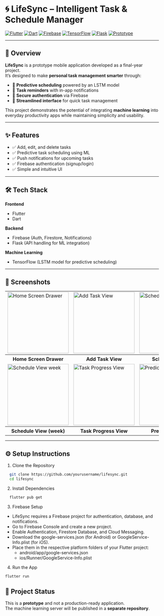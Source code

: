 # 🌀 LifeSync – Intelligent Task & Schedule Manager  

<p>
  <a href="https://flutter.dev/"><img src="https://img.shields.io/badge/Flutter-02569B?style=for-the-badge&logo=flutter&logoColor=white" alt="Flutter"/></a>
  <a href="https://dart.dev/"><img src="https://img.shields.io/badge/Dart-0175C2?style=for-the-badge&logo=dart&logoColor=white" alt="Dart"/></a>
  <a href="https://firebase.google.com/"><img src="https://img.shields.io/badge/Firebase-FFCA28?style=for-the-badge&logo=firebase&logoColor=black" alt="Firebase"/></a>
  <a href="https://www.tensorflow.org/"><img src="https://img.shields.io/badge/TensorFlow-FF6F00?style=for-the-badge&logo=tensorflow&logoColor=white" alt="TensorFlow"/></a>
  <a href="https://flask.palletsprojects.com/"><img src="https://img.shields.io/badge/Flask-000000?style=for-the-badge&logo=flask&logoColor=white" alt="Flask"/></a>
  <a href="#"><img src="https://img.shields.io/badge/Status-Prototype-blue?style=for-the-badge" alt="Prototype"/></a>
</p>

---

## 📖 Overview  
**LifeSync** is a prototype mobile application developed as a final-year project.  
It’s designed to make **personal task management smarter** through:  

- 🔮 **Predictive scheduling** powered by an LSTM model  
- 🔔 **Task reminders** with in-app notifications  
- 🔑 **Secure authentication** via Firebase  
- 📱 **Streamlined interface** for quick task management  

This project demonstrates the potential of integrating **machine learning** into everyday productivity apps while maintaining simplicity and usability.

---

## ✨ Features  

- ✅ Add, edit, and delete tasks  
- ✅ Predictive task scheduling using ML  
- ✅ Push notifications for upcoming tasks  
- ✅ Firebase authentication (signup/login)  
- ✅ Simple and intuitive UI  

---

## 🛠️ Tech Stack  

**Frontend**  
- Flutter  
- Dart  

**Backend**  
- Firebase (Auth, Firestore, Notifications)  
- Flask (API handling for ML integration)  

**Machine Learning**  
- TensorFlow (LSTM model for predictive scheduling)  

---

## 📱 Screenshots  

<table>
  <tr>
    <td><img width="200" alt="Home Screen Drawer" src="https://github.com/user-attachments/assets/7e0f5b0f-ee30-4b08-a9cc-08d8c5c01068" /></td>
    <td><img width="200" alt="Add Task View" src="https://github.com/user-attachments/assets/4508999b-516b-4e82-9c65-3d513013b16e" /></td>
    <td><img width="200" alt="Schedule View" src="https://github.com/user-attachments/assets/d995109c-ea3e-4576-a2a5-fd0106c5a4bd" /></td>
  </tr>
    <tr>
    <th>Home Screen Drawer</th>
    <th>Add Task View</th>
    <th>Schedule View</th>
  </tr>
  <tr>
    <td><img width="200" alt="Schedule View week" src="https://github.com/user-attachments/assets/7d41dd4a-aef4-4ece-a197-c4a736c916ad" /></td>
    <td><img width="200" alt="Task Progress View" src="https://github.com/user-attachments/assets/45341c57-58e1-4170-bfa4-99beb1e1f40b" /></td>
    <td><img width="200" alt="Prediction" src="https://github.com/user-attachments/assets/a01ce779-1ae2-4132-8076-7cc1cc2e8c7d" /></td>
  </tr>
    <tr>
    <th>Schedule View (week)</th>
    <th>Task Progress View</th>
    <th>Prediction View</th>
  </tr>
</table>

---

## ⚙️ Setup Instructions  

1. Clone the Repository  
  ```bash
    git clone https://github.com/yourusername/lifesync.git
    cd lifesync
  ```
2. Install Dependencies
  ```bash
    flutter pub get
  ```
3. Firebase Setup
- LifeSync requires a Firebase project for authentication, database, and notifications.
- Go to Firebase Console and create a new project.
- Enable Authentication, Firestore Database, and Cloud Messaging.
- Download the google-services.json (for Android) or GoogleService-Info.plist (for iOS).
- Place them in the respective platform folders of your Flutter project:
  - android/app/google-services.json
  - ios/Runner/GoogleService-Info.plist

4. Run the App
  ```bash
  flutter run
  ```

## 🚧 Project Status  
This is a **prototype** and not a production-ready application.  
The machine learning server will be published in a **separate repository**.  
